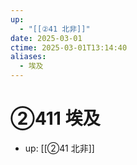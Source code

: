 ```yaml
---
up:
  - "[[②41 北非]]"
date: 2025-03-01
ctime: 2025-03-01T13:14:40
aliases:
  - 埃及
---
```


# ②411 埃及

- up: [[②41 北非]]
